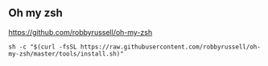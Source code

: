 ## Oh my zsh

https://github.com/robbyrussell/oh-my-zsh

	sh -c "$(curl -fsSL https://raw.githubusercontent.com/robbyrussell/oh-my-zsh/master/tools/install.sh)"

    
